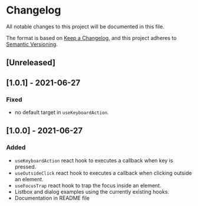 # Changelog
All notable changes to this project will be documented in this file.

The format is based on [Keep a Changelog](https://keepachangelog.com/en/1.0.0/),
and this project adheres to [Semantic Versioning](https://semver.org/spec/v2.0.0.html).

## [Unreleased]

## [1.0.1] - 2021-06-27
### Fixed
- no default target in `useKeyboardAction`.

## [1.0.0] - 2021-06-27
### Added
- `useKeyboardAction` react hook to executes a callback when key is pressed.
- `useOutsideClick` react hook to executes a callback when clicking outside an element.
- `useFocusTrap` react hook to trap the focus inside an element.
- Listbox and dialog examples using the currently existing hooks.
- Documentation in README file 